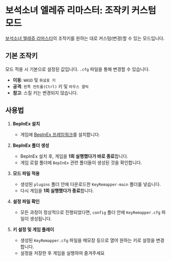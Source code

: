 # 보석소녀 엘레쥬 리마스터: 조작키 커스텀 모드

[보석소녀 엘레쥬 리마스터](https://store.onstove.com/ko/games/4000)의 조작키를 원하는 대로 커스텀(변경)할 수 있는 모드입니다.

## 기본 조작키

모드 적용 시 기본으로 설정된 값입니다. `.cfg` 파일을 통해 변경할 수 있습니다.

*   **이동**: `WASD` 및 `화살표 키`
*   **공격**: `왼쪽 컨트롤(Ctrl)` 키 및 `마우스 클릭`
*   **참고**: 스킬 키는 변경되지 않습니다.

## 사용법

1.  **BepInEx 설치**
    *   게임에 [BepInEx 프레임워크](https://github.com/BepInEx/BepInEx)를 설치합니다.

2.  **BepInEx 폴더 생성**
    *   BepInEx 설치 후, 게임을 **1회 실행했다가 바로 종료**합니다.
    *   게임 로컬 폴더에 `BepInEx` 관련 폴더들이 생성된 것을 확인합니다.

3.  **모드 파일 적용**
    *   생성된 `plugins` 폴더 안에 다운로드한 `KeyRemapper-main` 폴더를 넣습니다.
    *   다시 게임을 **1회 실행했다가 종료**합니다.

5.  **설정 파일 확인**
    *   모든 과정이 정상적으로 진행되었다면, `config` 폴더 안에 `KeyRemapper.cfg` 파일이 생성됩니다.

6.  **키 설정 및 게임 플레이**
    *   생성된 `KeyRemapper.cfg` 파일을 메모장 등으로 열어 원하는 키로 설정을 변경합니다.
    *   설정을 저장한 후 게임을 실행하여 즐겨주세요
